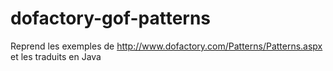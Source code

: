 dofactory-gof-patterns
======================

Reprend les exemples de http://www.dofactory.com/Patterns/Patterns.aspx et les traduits en Java

